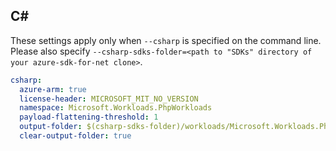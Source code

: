 ## C#

These settings apply only when `--csharp` is specified on the command line.
Please also specify `--csharp-sdks-folder=<path to "SDKs" directory of your azure-sdk-for-net clone>`.

```yaml $(csharp)
csharp:
  azure-arm: true
  license-header: MICROSOFT_MIT_NO_VERSION
  namespace: Microsoft.Workloads.PhpWorkloads
  payload-flattening-threshold: 1
  output-folder: $(csharp-sdks-folder)/workloads/Microsoft.Workloads.PhpWorkloads/src/Generated
  clear-output-folder: true
```